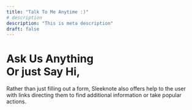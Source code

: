 ```yaml
---
title: "Talk To Me Anytime :)"
# description
description: "This is meta description"
draft: false
---
```


# Ask Us Anything <br> Or just Say Hi,

Rather than just filling out a form, Sleeknote also offers help to the user <br> with links directing them to find  additional information or take popular actions.